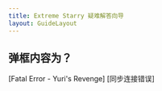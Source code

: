 ```yaml
---
title: Extreme Starry 疑难解答向导
layout: GuideLayout
---
```


## 弹框内容为？

<GuideButton to="/FAQ/Problem/Dialog/FatalError/">[Fatal Error - Yuri's Revenge]</GuideButton>
<GuideButton to="/FAQ/Problem/Dialog/SyncError/">[同步连接错误]</GuideButton>

